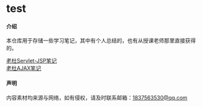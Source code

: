 # test

#### 介绍
本仓库用于存储一些学习笔记，其中有个人总结的，也有从授课老师那里直接获得的。

[老杜Servlet-JSP笔记](/Note/Servlet-JSP.md)          
[老杜AJAX笔记](/Note/AJAX.md)



#### 声明
内容素材均来源与网络，如有侵权，请及时联系邮箱：1837563530@qq.com